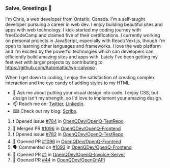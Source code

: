 ### Salve, Greetings 👋

I'm Chris, a web developer from Ontario, Canada. I'm a self-taught developer pursuing a career in web dev. I enjoy building beautiful sites and apps with web technology.
I kick-started my coding journey with freeCodeCamp and claimed five of their certifications.  I currently working on personal projects in JavaScript, especially with React/Next.js, though I'm open to learning other languages and frameworks. I love the web platform and I'm excited by the powerful technolgies which can developers can efficiently build amazing sites and apps with. Lately I've been getting my feet wet with larger projects by contributing to https://github.com/Automattic/wp-calypso .

When I get down to coding, I enjoy the satisfaction of creating complex interaction and the eye candy of adding styles to my HTML. 

- 💬 Ask me about putting your visual design into code. I enjoy CSS, but design isn't my strength, so I'd love to implement your amazing design.
- 📫 Reach me on: [Twitter](https://twitter.com/Christo28120856), [Linkedin](https://www.linkedin.com/in/christopher-stevers-07b9a5204/).
- ⌨ Check out my blog: [Scribo](https://christopherstevers.cf).
<!--
**Christopher-Stevers/Christopher-Stevers** is a ✨ _special_ ✨ repository because its `README.md` (this file) appears on your GitHub profile.

Here are some ideas to get you started:

- 🔭 I’m currently working on ...
- 🌱 I’m currently learning ...
- 👯 I’m looking to collaborate on ...
- 🤔 I’m looking for help with ...
- 😄 Pronouns: ...
- ⚡ Fun fact: ...
-->

<!--START_SECTION:activity-->
1. ❗️ Opened issue [#784](https://github.com/OpenQDev/OpenQ-TestRepo/issues/784) in [OpenQDev/OpenQ-TestRepo](https://github.com/OpenQDev/OpenQ-TestRepo)
2. 🎉 Merged PR [#1096](https://github.com/OpenQDev/OpenQ-Frontend/pull/1096) in [OpenQDev/OpenQ-Frontend](https://github.com/OpenQDev/OpenQ-Frontend)
3. ❗️ Opened issue [#782](https://github.com/OpenQDev/OpenQ-TestRepo/issues/782) in [OpenQDev/OpenQ-TestRepo](https://github.com/OpenQDev/OpenQ-TestRepo)
4. 💪 Opened PR [#1096](https://github.com/OpenQDev/OpenQ-Frontend/pull/1096) in [OpenQDev/OpenQ-Frontend](https://github.com/OpenQDev/OpenQ-Frontend)
5. 🗣 Commented on [#1093](https://github.com/OpenQDev/OpenQ-Frontend/issues/1093) in [OpenQDev/OpenQ-Frontend](https://github.com/OpenQDev/OpenQ-Frontend)
6. 💪 Opened PR [#1](https://github.com/OpenQDev/OpenQ-Invoice-Server/pull/1) in [OpenQDev/OpenQ-Invoice-Server](https://github.com/OpenQDev/OpenQ-Invoice-Server)
7. 💪 Opened PR [#44](https://github.com/OpenQDev/OpenQ-API/pull/44) in [OpenQDev/OpenQ-API](https://github.com/OpenQDev/OpenQ-API)
<!--END_SECTION:activity-->
